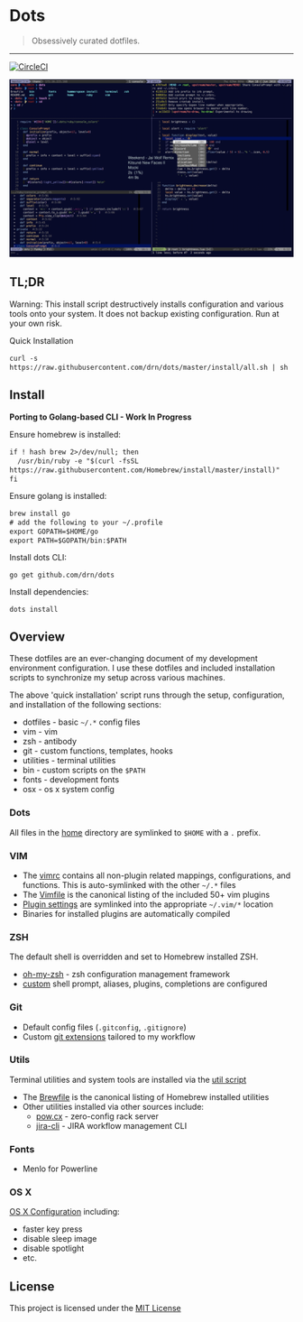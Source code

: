 # Dots

> Obsessively curated dotfiles.

* * *

[![CircleCI](https://circleci.com/gh/drn/dots.svg?style=svg)](https://circleci.com/gh/drn/dots)

![](screenshot.png)

## TL;DR

Warning: This install script destructively installs configuration and various
tools onto your system. It does not backup existing configuration. Run at your
own risk.

Quick Installation

    curl -s https://raw.githubusercontent.com/drn/dots/master/install/all.sh | sh

## Install

**Porting to Golang-based CLI - Work In Progress**

Ensure homebrew is installed:

    if ! hash brew 2>/dev/null; then
      /usr/bin/ruby -e "$(curl -fsSL https://raw.githubusercontent.com/Homebrew/install/master/install)"
    fi

Ensure golang is installed:

    brew install go
    # add the following to your ~/.profile
    export GOPATH=$HOME/go
    export PATH=$GOPATH/bin:$PATH

Install dots CLI:

    go get github.com/drn/dots

Install dependencies:

    dots install

## Overview

These dotfiles are an ever-changing document of my development environment
configuration. I use these dotfiles and included installation scripts to
synchronize my setup across various machines.

The above 'quick installation' script runs through the setup, configuration,
and installation of the following sections:

  * dotfiles - basic `~/.*` config files
  * vim - vim
  * zsh - antibody
  * git - custom functions, templates, hooks
  * utilities - terminal utilities
  * bin - custom scripts on the `$PATH`
  * fonts - development fonts
  * osx - os x system config

### Dots

All files in the [home](https://github.com/drn/dots/tree/master/home)
directory are symlinked to `$HOME` with a `.` prefix.

### VIM

  * The [vimrc](https://github.com/drn/dots/blob/master/home/vimrc)
    contains all non-plugin related mappings, configurations, and functions.
    This is auto-symlinked with the other `~/.*` files
  * The [Vimfile](https://github.com/drn/dots/blob/master/Vimfile)
    is the canonical listing of the included 50+ vim plugins
  * [Plugin settings](https://github.com/drn/dotfiles/tree/master/vim/plugin/settings)
    are symlinked into the appropriate `~/.vim/*` location
  * Binaries for installed plugins are automatically compiled

### ZSH

The default shell is overridden and set to Homebrew installed ZSH.

  * [oh-my-zsh](https://github.com/robbyrussell/oh-my-zsh) - zsh configuration management framework
  * [custom](https://github.com/drn/dots/tree/master/zsh) shell prompt,
    aliases, plugins, completions are configured

### Git

  * Default config files (`.gitconfig`, `.gitignore`)
  * Custom [git extensions](https://github.com/drn/dots/tree/master/git/functions)
    tailored to my workflow

### Utils

Terminal utilities and system tools are installed via the
[util script](https://github.com/drn/dots/blob/master/install/utils.sh)

  * The [Brewfile](https://github.com/drn/dots/blob/master/Brewfile)
    is the canonical listing of Homebrew installed utilities
  * Other utilities installed via other sources include:
    * [pow.cx](http://pow.cx) - zero-config rack server
    * [jira-cli](http://rubygems.org/gems/jira-cli) - JIRA workflow management
      CLI

### Fonts

  * Menlo for Powerline

### OS X

[OS X Configuration](https://github.com/drn/dots/blob/master/install/osx.sh)
including:

  * faster key press
  * disable sleep image
  * disable spotlight
  * etc.

## License

This project is licensed under the [MIT License](http://opensource.org/licenses/MIT)
